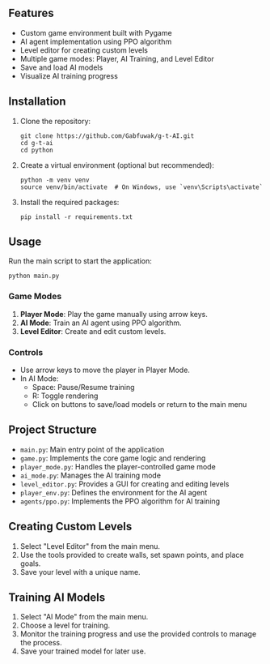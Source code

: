 ## Features

- Custom game environment built with Pygame
- AI agent implementation using PPO algorithm
- Level editor for creating custom levels
- Multiple game modes: Player, AI Training, and Level Editor
- Save and load AI models
- Visualize AI training progress

## Installation

1. Clone the repository:
   ```
   git clone https://github.com/Gabfuwak/g-t-AI.git
   cd g-t-ai
   cd python
   ```

2. Create a virtual environment (optional but recommended):
   ```
   python -m venv venv
   source venv/bin/activate  # On Windows, use `venv\Scripts\activate`
   ```

3. Install the required packages:
   ```
   pip install -r requirements.txt
   ```

## Usage

Run the main script to start the application:

```
python main.py
```

### Game Modes

1. **Player Mode**: Play the game manually using arrow keys.
2. **AI Mode**: Train an AI agent using PPO algorithm.
3. **Level Editor**: Create and edit custom levels.

### Controls

- Use arrow keys to move the player in Player Mode.
- In AI Mode:
  - Space: Pause/Resume training
  - R: Toggle rendering
  - Click on buttons to save/load models or return to the main menu

## Project Structure

- `main.py`: Main entry point of the application
- `game.py`: Implements the core game logic and rendering
- `player_mode.py`: Handles the player-controlled game mode
- `ai_mode.py`: Manages the AI training mode
- `level_editor.py`: Provides a GUI for creating and editing levels
- `player_env.py`: Defines the environment for the AI agent
- `agents/ppo.py`: Implements the PPO algorithm for AI training

## Creating Custom Levels

1. Select "Level Editor" from the main menu.
2. Use the tools provided to create walls, set spawn points, and place goals.
3. Save your level with a unique name.

## Training AI Models

1. Select "AI Mode" from the main menu.
2. Choose a level for training.
3. Monitor the training progress and use the provided controls to manage the process.
4. Save your trained model for later use.